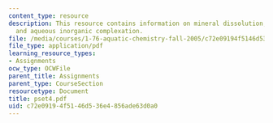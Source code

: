 ```yaml
---
content_type: resource
description: This resource contains information on mineral dissolution, precipitation
  and aqueous inorganic complexation.
file: /media/courses/1-76-aquatic-chemistry-fall-2005/c72e09194f5146d536e4856ade63d0a0_pset4.pdf
file_type: application/pdf
learning_resource_types:
- Assignments
ocw_type: OCWFile
parent_title: Assignments
parent_type: CourseSection
resourcetype: Document
title: pset4.pdf
uid: c72e0919-4f51-46d5-36e4-856ade63d0a0
---
```

